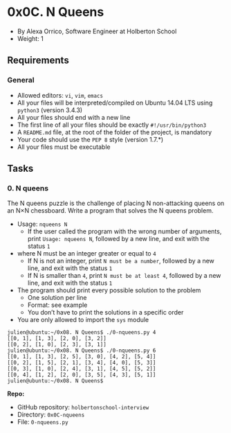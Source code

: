 # 0x0C. N Queens

-   By Alexa Orrico, Software Engineer at Holberton School
-   Weight: 1

## Requirements

### General

-   Allowed editors:  `vi`,  `vim`,  `emacs`
-   All your files will be interpreted/compiled on Ubuntu 14.04 LTS using  `python3`  (version 3.4.3)
-   All your files should end with a new line
-   The first line of all your files should be exactly  `#!/usr/bin/python3`
-   A  `README.md`  file, at the root of the folder of the project, is mandatory
-   Your code should use the  `PEP 8`  style (version 1.7.*)
-   All your files must be executable

## Tasks

### 0. N queens

The N queens puzzle is the challenge of placing N non-attacking queens on an N×N chessboard. Write a program that solves the N queens problem.

-   Usage:  `nqueens N`
    -   If the user called the program with the wrong number of arguments, print  `Usage: nqueens N`, followed by a new line, and exit with the status  `1`
-   where N must be an integer greater or equal to  `4`
    -   If N is not an integer, print  `N must be a number`, followed by a new line, and exit with the status  `1`
    -   If N is smaller than  `4`, print  `N must be at least 4`, followed by a new line, and exit with the status  `1`
-   The program should print every possible solution to the problem
    -   One solution per line
    -   Format: see example
    -   You don’t have to print the solutions in a specific order
-   You are only allowed to import the  `sys`  module

```
julien@ubuntu:~/0x08. N Queens$ ./0-nqueens.py 4
[[0, 1], [1, 3], [2, 0], [3, 2]]
[[0, 2], [1, 0], [2, 3], [3, 1]]
julien@ubuntu:~/0x08. N Queens$ ./0-nqueens.py 6
[[0, 1], [1, 3], [2, 5], [3, 0], [4, 2], [5, 4]]
[[0, 2], [1, 5], [2, 1], [3, 4], [4, 0], [5, 3]]
[[0, 3], [1, 0], [2, 4], [3, 1], [4, 5], [5, 2]]
[[0, 4], [1, 2], [2, 0], [3, 5], [4, 3], [5, 1]]
julien@ubuntu:~/0x08. N Queens$ 

```

**Repo:**

-   GitHub repository:  `holbertonschool-interview`
-   Directory:  `0x0C-nqueens`
-   File:  `0-nqueens.py`

